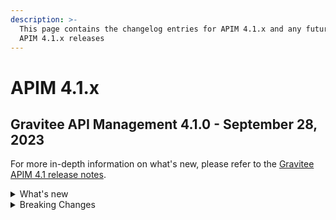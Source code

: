 ```yaml
---
description: >-
  This page contains the changelog entries for APIM 4.1.x and any future patch
  APIM 4.1.x releases
---
```


# APIM 4.1.x

## Gravitee API Management 4.1.0 - September 28, 2023

For more in-depth information on what's new, please refer to the [Gravitee APIM 4.1 release notes](<../release-notes/apim-4.0 (1).md>).

<details>

<summary>What's new</summary>



</details>

<details>

<summary>Breaking Changes</summary>



</details>
